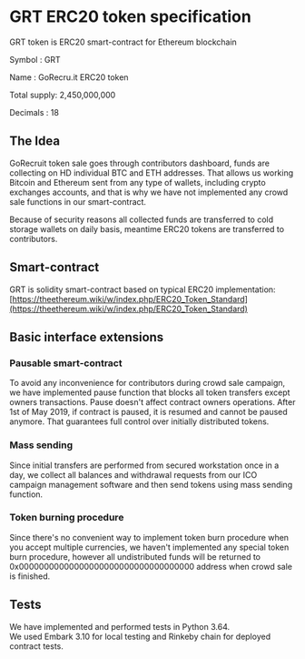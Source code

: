 # GRT ERC20 token specification

GRT token is ERC20 smart-contract for Ethereum blockchain

<p>Symbol      : GRT</p>
<p>Name        : GoRecru.it ERC20 token</p>
<p>Total supply: 2,450,000,000</p>
<p>Decimals    : 18</p>

## The Idea 
GoRecruit token sale goes through contributors dashboard, funds are collecting on HD individual BTC and ETH addresses. That allows us working Bitcoin and Ethereum sent from any type of wallets, including crypto exchanges accounts, and that is why we have not implemented any crowd sale functions in our smart-contract.  

Because of security reasons all collected funds are transferred to cold storage wallets on daily basis, meantime ERC20 tokens are transferred to contributors.

## Smart-contract
GRT is solidity smart-contract based on typical ERC20 implementation:
[https://theethereum.wiki/w/index.php/ERC20_Token_Standard](https://theethereum.wiki/w/index.php/ERC20_Token_Standard)

## Basic interface extensions
### Pausable smart-contract
To avoid any inconvenience for contributors during crowd sale campaign, we have implemented pause function that blocks all token transfers except owners transactions. 
Pause doesn't affect contract owners operations. After 1st of May 2019, if contract is paused, it is resumed and cannot be paused anymore. That guarantees full control over initially distributed tokens.  

### Mass sending
Since initial transfers are performed from secured workstation once in a day, we collect all balances and withdrawal requests from our ICO campaign management software and then send tokens using mass sending function. 

### Token burning procedure
Since there's no convenient way to implement token burn procedure when you accept multiple currencies, we haven't implemented any special token burn procedure, however all undistributed funds will be returned to 0x00000000000000000000000000000000000 address when crowd sale is finished.   


## Tests
We have implemented and performed tests in Python 3.64.    
We used Embark 3.10 for local testing and Rinkeby chain for deployed contract tests.
